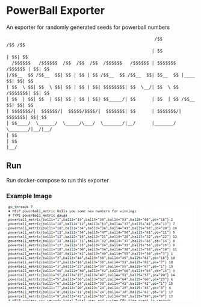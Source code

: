 
# PowerBall Exporter

An exporter for randomly generated seeds for powerball numbers

```
                                                       /$$                 /$$ /$$
                                                      | $$                | $$| $$
  /$$$$$$   /$$$$$$  /$$  /$$  /$$  /$$$$$$   /$$$$$$ | $$$$$$$   /$$$$$$ | $$| $$
|/$$__  $$ /$$__  $$| $$ | $$ | $$ /$$__  $$ /$$__  $$| $$__  $$ |____  $$| $$| $$
| $$  \ $$| $$  \ $$| $$ | $$ | $$| $$$$$$$$| $$  \__/| $$  \ $$  /$$$$$$$| $$| $$
| $$  | $$| $$  | $$| $$ | $$ | $$| $$_____/| $$      | $$  | $$ /$$__  $$| $$| $$
| $$$$$$$/|  $$$$$$/|  $$$$$/$$$$/|  $$$$$$$| $$      | $$$$$$$/|  $$$$$$$| $$| $$
| $$____/  \______/  \_____/\___/  \_______/|__/      |_______/  \_______/|__/|__/
| $$                                                                              
| $$                                                                              
|__/                                                                             
```

## Run
Run docker-compose to run this exporter

### Example Image
![alt text](Images/powerball-metrics.png)